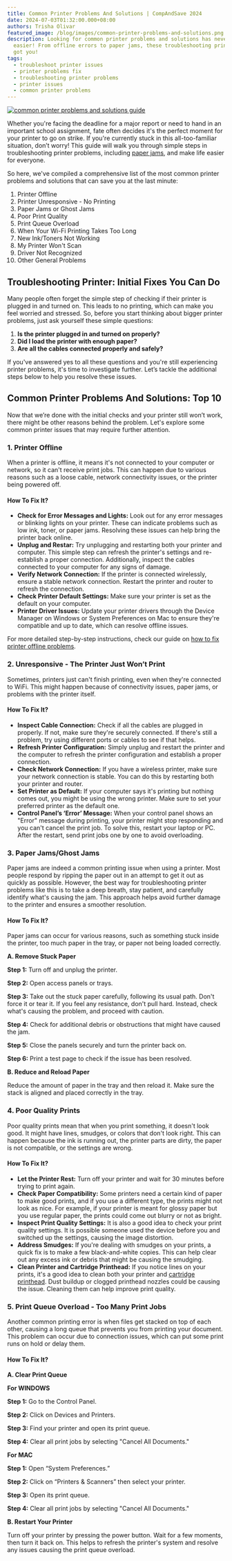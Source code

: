 ```yaml
---
title: Common Printer Problems And Solutions | CompAndSave 2024
date: 2024-07-03T01:32:00.000+08:00
authors: Trisha Olivar
featured_image: /blog/images/common-printer-problems-and-solutions.png
description: Looking for common printer problems and solutions has never been
  easier! From offline errors to paper jams, these troubleshooting printer tips
  got you!
tags:
  - troubleshoot printer issues
  - printer problems fix
  - troubleshooting printer problems
  - printer issues
  - common printer problems
---
```

[![common printer problems and solutions guide](/blog/images/common-printer-problems-and-solutions.png "Common Printer Problems and Solutions Guide")](/blog/images/common-printer-problems-and-solutions.png)

Whether you're facing the deadline for a major report or need to hand in an important school assignment, fate often decides it's the perfect moment for your printer to go on strike. If you're currently stuck in this all-too-familiar situation, don’t worry! This guide will walk you through simple steps in troubleshooting printer problems, including [paper jams](https://www.compandsave.com/how-to-fix-paper-jam-in-printer-guide), and make life easier for everyone. 

So here, we've compiled a comprehensive list of the most common printer problems and solutions that can save you at the last minute:

1. Printer Offline
2. Printer Unresponsive - No Printing
3. Paper Jams or Ghost Jams
4. Poor Print Quality
5. Print Queue Overload
6. When Your Wi-Fi Printing Takes Too Long
7. New Ink/Toners Not Working
8. My Printer Won't Scan
9. Driver Not Recognized
10. Other General Problems

## Troubleshooting Printer: Initial Fixes You Can Do

Many people often forget the simple step of checking if their printer is plugged in and turned on. This leads to no printing, which can make you feel worried and stressed. So, before you start thinking about bigger printer problems, just ask yourself these simple questions:

1. **Is the printer plugged in and turned on properly?**
2. **Did I load the printer with enough paper?**
3. **Are all the cables connected properly and safely?**

If you've answered yes to all these questions and you're still experiencing printer problems, it's time to investigate further. Let’s tackle the additional steps below to help you resolve these issues.

## Common Printer Problems And Solutions: Top 10

Now that we’re done with the initial checks and your printer still won’t work, there might be other reasons behind the problem. Let's explore some common printer issues that may require further attention.

### 1. Printer Offline

When a printer is offline, it means it's not connected to your computer or network, so it can't receive print jobs. This can happen due to various reasons such as a loose cable, network connectivity issues, or the printer being powered off.

#### **How To Fix It?**

* **Check for Error Messages and Lights:** Look out for any error messages or blinking lights on your printer. These can indicate problems such as low ink, toner, or paper jams. Resolving these issues can help bring the printer back online.
* **Unplug and Restar:** Try unplugging and restarting both your printer and computer. This simple step can refresh the printer's settings and re-establish a proper connection. Additionally, inspect the cables connected to your computer for any signs of damage.
* **Verify Network Connection:** If the printer is connected wirelessly, ensure a stable network connection. Restart the printer and router to refresh the connection.
* **Check Printer Default Settings:** Make sure your printer is set as the default on your computer. 
* **Printer Driver Issues:** Update your printer drivers through the Device Manager on Windows or System Preferences on Mac to ensure they're compatible and up to date, which can resolve offline issues.

For more detailed step-by-step instructions, check our guide on [how to fix printer offline problems](https://www.compandsave.com/how-to-fix-printer-offline-problems-on-windows-and-mac).

### 2. Unresponsive - The Printer Just Won’t Print

Sometimes, printers just can't finish printing, even when they're connected to WiFi. This might happen because of connectivity issues, paper jams, or problems with the printer itself.

#### **How To Fix It?**

* **Inspect Cable Connection:** Check if all the cables are plugged in properly. If not, make sure they're securely connected. If there's still a problem, try using different ports or cables to see if that helps.
* **Refresh Printer Configuration:** Simply unplug and restart the printer and the computer to refresh the printer configuration and establish a proper connection.
* **Check Network Connection:** If you have a wireless printer, make sure your network connection is stable. You can do this by restarting both your printer and router.
* **Set Printer as Default:** If your computer says it's printing but nothing comes out, you might be using the wrong printer. Make sure to set your preferred printer as the default one.
* **Control Panel’s ‘Error’ Message:** When your control panel shows an "Error" message during printing, your printer might stop responding and you can't cancel the print job. To solve this, restart your laptop or PC. After the restart, send print jobs one by one to avoid overloading.

### 3. Paper Jams/Ghost Jams

Paper jams are indeed a common printing issue when using a printer. Most people respond by ripping the paper out in an attempt to get it out as quickly as possible. However, the best way for troubleshooting printer problems like this is to take a deep breath, stay patient, and carefully identify what's causing the jam. This approach helps avoid further damage to the printer and ensures a smoother resolution.

#### **How To Fix It?**

Paper jams can occur for various reasons, such as something stuck inside the printer, too much paper in the tray, or paper not being loaded correctly.

**A. Remove Stuck Paper**

**Step 1:** Turn off and unplug the printer.

**Step 2:** Open access panels or trays.

**Step 3:** Take out the stuck paper carefully, following its usual path. Don't force it or tear it. If you feel any resistance, don't pull hard. Instead, check what's causing the problem, and proceed with caution.

**Step 4:** Check for additional debris or obstructions that might have caused the jam.

**Step 5:** Close the panels securely and turn the printer back on.

**Step 6:** Print a test page to check if the issue has been resolved.

**B. Reduce and Reload Paper**

Reduce the amount of paper in the tray and then reload it. Make sure the stack is aligned and placed correctly in the tray.

### 4. Poor Quality Prints

Poor quality prints mean that when you print something, it doesn't look good. It might have lines, smudges, or colors that don't look right. This can happen because the ink is running out, the printer parts are dirty, the paper is not compatible, or the settings are wrong.

#### **How To Fix It?**

* **Let the Printer Rest:** Turn off your printer and wait for 30 minutes before trying to print again.
* **Check Paper Compatibility:** Some printers need a certain kind of paper to make good prints, and if you use a different type, the prints might not look as nice. For example, if your printer is meant for glossy paper but you use regular paper, the prints could come out blurry or not as bright. 
* **Inspect Print Quality Settings:** It is also a good idea to check your print quality settings. It is possible someone used the device before you and switched up the settings, causing the image distortion. 
* **Address Smudges:** If you're dealing with smudges on your prints, a quick fix is to make a few black-and-white copies. This can help clear out any excess ink or debris that might be causing the smudging.
* **Clean Printer and Cartridge Printhead:** If you notice lines on your prints, it's a good idea to clean both your printer and [cartridge printhead](https://www.compandsave.com/printhead-cleaning-guide). Dust buildup or clogged printhead nozzles could be causing the issue. Cleaning them can help improve print quality.

### 5. Print Queue Overload - Too Many Print Jobs

Another common printing error is when files get stacked on top of each other, causing a long queue that prevents you from printing your document. This problem can occur due to connection issues, which can put some print runs on hold or delay them.

#### **How To Fix It?**

**A. Clear Print Queue**



**For WINDOWS**

**Step 1:** Go to the Control Panel.

**Step 2:** Click on Devices and Printers.

**Step 3:** Find your printer and open its print queue.

**Step 4:** Clear all print jobs by selecting "Cancel All Documents."



**For MAC**

**Step 1:** Open “System Preferences.”

**Step 2:** Click on “Printers & Scanners” then select your printer.

**Step 3:** Open its print queue.

**Step 4:** Clear all print jobs by selecting "Cancel All Documents."



**B. Restart Your Printer**

Turn off your printer by pressing the power button. Wait for a few moments, then turn it back on. This helps to refresh the printer's system and resolve any issues causing the print queue overload.
